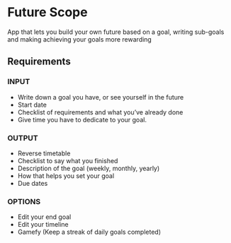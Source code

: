 # Future Scope

App that lets you build your own future based on a goal, writing sub-goals and making achieving your goals more rewarding

## Requirements

### INPUT

- Write down a goal you have, or see yourself in the future
- Start date
- Checklist of requirements and what you’ve already done
- Give time you have to dedicate to your goal.

### OUTPUT

- Reverse timetable
- Checklist to say what you finished
- Description of the goal (weekly, monthly, yearly)
- How that helps you set your goal
- Due dates

### OPTIONS

- Edit your end goal
- Edit your timeline
- Gamefy (Keep a streak of daily goals completed)



